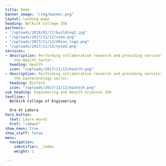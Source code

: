 ```yaml
---
title: Home
banner_image: "/img/banner.png"
layout: landing-page
heading: Belkirk College 356
partners:
- "/uploads/2018/02/17/building2.jpg"
- "/uploads/2017/11/13/stem.png"
- "/uploads/2017/11/13/UPenn_logo.png"
- "/uploads/2017/11/13/nysed.png"
services:
- description: Performing collaborative research and providing services to support
    the Health Sector.
  heading: Health
  icon: "/uploads/2017/11/13/health.png"
- description: Performing collaborative research and providing services to support
    the biotechnology sector.
  heading: BioTech
  icon: "/uploads/2017/11/13/biotech.png"
sub_heading: Engineering and Health Sciences 356
textline: |
  Belkirk College of Engineering

  Ora et Labora
hero_button:
  text: Learn more2
  href: "/about"
show_news: true
show_staff: false
menu:
  navigation:
    identifier: _index
    weight: 1

---
```

